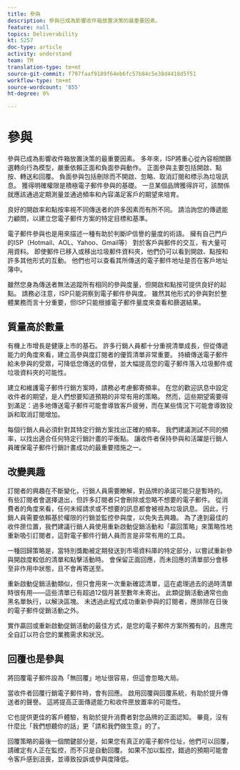 ```yaml
---
title: 參與
description: 參與已成為影響收件箱放置決策的最重要因素。
feature: null
topics: Deliverability
kt: 5257
doc-type: article
activity: understand
team: TM
translation-type: tm+mt
source-git-commit: f797faaf9189f64eb6fc57b84c5e38d4418d5f51
workflow-type: tm+mt
source-wordcount: '855'
ht-degree: 0%

---
```



# 參與

參與已成為影響收件箱放置決策的最重要因素。 多年來，ISP將重心從內容相關篩選轉向行為模型，嚴重依賴正面和負面參與動作。 正面參與主要包括開啟、點按、轉送和回覆。 負面參與包括刪除而不開啟、忽略、取消訂閱和標示為垃圾訊息。 獲得明確權限是積極電子郵件參與的基礎。 一旦某個品牌獲得許可，該關係就應該通過定期測量並通過頻率和內容滿足客戶的期望來培育。

良好的開啟率和點按率視不同傳送者的許多因素而有所不同。 請洽詢您的傳遞能力顧問，以建立您電子郵件方案的特定目標和基準。

電子郵件參與也是用來描述一種有助於判斷IP信譽的量度的術語。 擁有自己門戶的ISP（Hotmail、AOL、Yahoo、Gmail等） 對於客戶與郵件的交互，有大量可用資料。 即使郵件已移入或移出垃圾郵件資料夾，他們仍可以看到開啟、點按和許多其他形式的互動。 他們也可以查看其所傳送的電子郵件地址是否在客戶地址簿中。

雖然您身為傳送者無法追蹤所有相同的參與度量，但開啟和點按可提供良好的起點。 請務必注意，ISP只能洞察到電子郵件參與度。 雖然其他形式的參與對於整體業務而言十分重要，但ISP只能根據電子郵件量度來查看和篩選結果。

## 質量高於數量

有機上市增長是健康上市的基石。 許多行銷人員都十分重視清單成長，但從傳遞能力的角度來看，建立高參與度訂閱者的優質清單非常重要。 持續傳送電子郵件給未參與的受眾，可降低您傳送的信譽，並大幅提高您的電子郵件落入垃圾郵件或垃圾資料夾的可能性。

建立和維護電子郵件行銷方案時，請務必考慮郵寄頻率。 在您的歡迎訊息中設定收件者的期望，是人們想要知道預期的非常有用的策略。 然而，這些期望需要得到滿足：過多地傳送電子郵件可能會導致客戶疲勞，而在某些情況下可能會導致投訴和取消訂閱增加。

每個行銷人員必須針對其特定行銷方案找出正確的頻率。 我們建議測試不同的頻率，以找出適合任何特定行銷計畫的平衡點。 讓收件者保持參與和活躍是行銷人員確保電子郵件行銷計畫成功的最重要措施之一。

## 改變興趣

訂閱者的興趣在不斷變化，行銷人員需要瞭解，對品牌的承諾可能只是暫時的。 有些訂閱者會選擇退出，但許多訂閱者只會刪除或忽略不想要的電子郵件。 從消費者的角度來看，任何未經請求或不想要的訊息都會被視為垃圾訊息。 因此，行銷人員需要依賴基於權限的行銷並監控參與度，以免失去興趣。 為了達到最佳的收件匣位置，我們建議行銷人員使用重新啟動促銷活動和「贏回策略」來策略性地重新吸引訂閱者，這對電子郵件行銷人員而言是非常有用的工具。

一種回歸策略是，當特別獎勵被定期發送到市場資料庫的特定部分，以嘗試重新參與開啟度較低的清單和點擊活動時。 會保留正面回應，而未回應的清單部分會移至非作用中狀態，且不會再寄送至。

重新啟動促銷活動類似，但只會用來一次重新確認清單，這在處理過去的過時清單時很有用——這些清單已有超過12個月甚至數年未寄出。 此類促銷活動通常也由黑名單執行，以解決區塊。 未透過此程式成功重新參與的訂閱者，應排除在日後的電子郵件促銷活動之外。

實作贏回或重新啟動促銷活動的最佳方式，是您的電子郵件方案所獨有的，且應完全自訂以符合您的業務需求和狀況。

## 回覆也是參與

將回覆電子郵件設為「無回覆」地址很容易，但這會忽略大局。

當收件者回覆行銷電子郵件時，會有回應。 啟用回覆與回覆系統，有助於提升傳送者的聲譽。 這將提高正面傳遞能力和收件匣放置率的可能性。

它也提供更佳的客戶體驗，有助於提升消費者對您品牌的正面認知。 畢竟，沒有什麼比「我們想聽你的話」更「請和我們做生意」的了。

回覆策略的最後一個關鍵部分是，如果您有真正的電子郵件位址，他們可以回覆，請確定有人正在監控，而不只是自動回覆。 如果不加以監控，錯過的預期可能會令客戶感到沮喪，並導致投訴或參與度降低。
